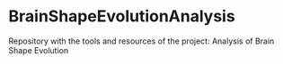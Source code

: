 # BrainShapeEvolutionAnalysis
Repository with the tools and resources of the project: Analysis of Brain Shape Evolution
